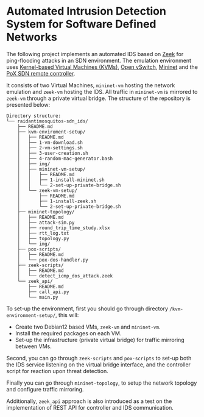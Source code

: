 # Automated Intrusion Detection System for Software Defined Networks

The following project implements an automated IDS based on [Zeek](https://zeek.org/) for ping-flooding attacks in an SDN environment. The emulation environment uses [Kernel-based Virtual Machines (KVMs)](https://linux-kvm.org/page/Main_Page), [Open vSwitch](https://www.openvswitch.org/), [Mininet](https://mininet.org/) and the [PoX SDN remote controller](https://github.com/noxrepo/pox).

It consists of two Virtual Machines, `mininet-vm` hosting the network emulation and `zeek-vm` hosting the IDS. All traffic in `mininet-vm` is mirrored to `zeek-vm` through a private virtual bridge. The structure of the repository is presented below:

```plaintext
Directory structure:
└── raidantimosquitos-sdn_ids/
    ├── README.md
    ├── kvm-enviroment-setup/
    │   ├── README.md
    │   ├── 1-vm-download.sh
    │   ├── 2-vm-settings.sh
    │   ├── 3-user-creation.sh
    │   ├── 4-random-mac-generator.bash
    │   ├── img/
    │   ├── mininet-vm-setup/
    │   │   ├── README.md
    │   │   ├── 1-install-mininet.sh
    │   │   └── 2-set-up-private-bridge.sh
    │   └── zeek-vm-setup/
    │       ├── README.md
    │       ├── 1-install-zeek.sh
    │       └── 2-set-up-private-bridge.sh
    ├── mininet-topology/
    │   ├── README.md
    │   ├── attack-sim.py
    │   ├── round_trip_time_study.xlsx
    │   ├── rtt_log.txt
    │   ├── topology.py
    │   └── img/
    ├── pox-scripts/
    │   ├── README.md
    │   └── pox-dos-handler.py
    ├── zeek-scripts/
    │   ├── README.md
    │   └── detect_icmp_dos_attack.zeek
    └── zeek_api/
        ├── README.md
        ├── call_api.py
        └── main.py
```

To set-up the environment, first you should go through directory `/kvm-environment-setup/`, this will:
- Create two Debian12 based VMs, `zeek-vm` and `mininet-vm`.
- Install the required packages on each VM.
- Set-up the infrastructure (private virtual bridge) for traffic mirroring between VMs.

Second, you can go through `zeek-scripts` and `pox-scripts` to set-up both the IDS service listening on the virtual bridge interface, and the controller script for reaction upon threat detection.

Finally you can go through `mininet-topology`, to setup the network topology and configure traffic mirroring.

Additionally, `zeek_api` approach is also introduced as a test on the implementation of REST API for controller and IDS communication.

